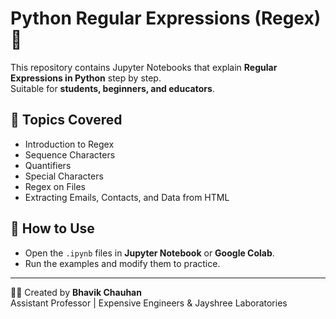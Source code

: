 # Python Regular Expressions (Regex) 📘

This repository contains Jupyter Notebooks that explain **Regular Expressions in Python** step by step.  
Suitable for **students, beginners, and educators**.  

## 📌 Topics Covered
- Introduction to Regex
- Sequence Characters
- Quantifiers
- Special Characters
- Regex on Files
- Extracting Emails, Contacts, and Data from HTML

## 🚀 How to Use
- Open the `.ipynb` files in **Jupyter Notebook** or **Google Colab**.
- Run the examples and modify them to practice.

---
👨‍🏫 Created by **Bhavik Chauhan**  
Assistant Professor | Expensive Engineers & Jayshree Laboratories

